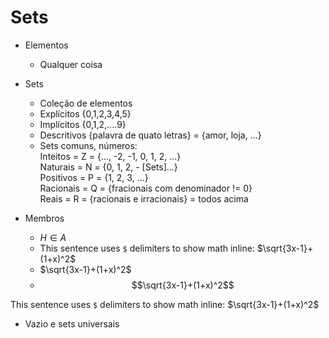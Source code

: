 [comment]: <> "LTeX: language=pt-BR"
# Sets

- Elementos
    - Qualquer coisa

- Sets
    - Coleção de elementos
    - Explícitos {0,1,2,3,4,5}
    - Implícitos {0,1,2,....9}
    - Descritivos {palavra de quato letras} = {amor, loja, ...}
    - Sets comuns, números:  
        Inteitos = Z = {..., -2, -1, 0, 1, 2, ...}  
        Naturais = N = {0, 1, 2, - [Sets]...}  
        Positivos = P = {1, 2, 3, ...}  
        Racionais = Q = {fracionais com denominador != 0}  
        Reais = R = {racionais e irracionais} = todos acima  

- Membros
    - $H \in A$
    - This sentence uses `$` delimiters to show math inline:  $\sqrt{3x-1}+(1+x)^2$
    - $\sqrt{3x-1}+(1+x)^2$
    - $$\sqrt{3x-1}+(1+x)^2$$
 
 This sentence uses `$` delimiters to show math inline:  $\sqrt{3x-1}+(1+x)^2$

- Vazio e sets universais

